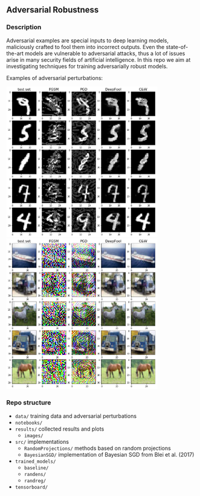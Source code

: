 ## Adversarial Robustness

### Description
Adversarial examples are special inputs to deep learning models, maliciously crafted to fool them into incorrect outputs. 
Even the state-of-the-art models are vulnerable to adversarial attacks, thus a lot of issues arise in many security fields 
of artificial intelligence.
In this repo we aim at investigating techniques for training adversarially robust models.

Examples of adversarial perturbations:

<img src="results/images/mnist_adversaries.png" width="400"/> <img src="results/images/cifar_adversaries.png" width="400">

### Repo structure

- `data/` training data and adversarial perturbations
- `notebooks/` 
- `results/` collected results and plots
    - `images/`
- `src/` implementations
    - `RandomProjections/` methods based on random projections
    - `BayesianSGD/` implementation of Bayesian SGD from Blei et al. (2017)
- `trained_models/`
    - `baseline/`
    - `randens/`
    - `randreg/`
- `tensorboard/`
